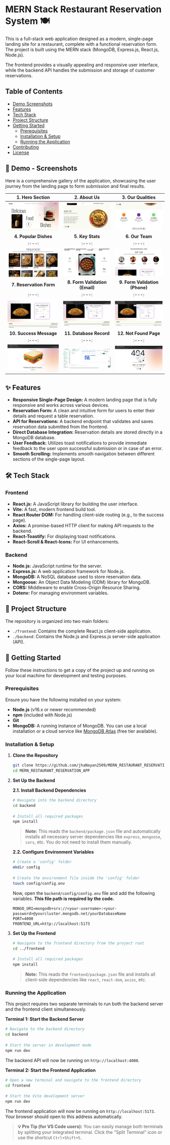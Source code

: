 # MERN Stack Restaurant Reservation System 🍽️

This is a full-stack web application designed as a modern, single-page landing site for a restaurant, complete with a functional reservation form. The project is built using the MERN stack (MongoDB, Express.js, React.js, Node.js).

The frontend provides a visually appealing and responsive user interface, while the backend API handles the submission and storage of customer reservations.

## Table of Contents

-   [Demo Screenshots](#-screenshots)
-   [Features](#-features)
-   [Tech Stack](#-tech-stack)
-   [Project Structure](#-project-structure)
-   [Getting Started](#-getting-started)
    -   [Prerequisites](#prerequisites)
    -   [Installation & Setup](#installation--setup)
    -   [Running the Application](#running-the-application)
-   [Contributing](#-contributing)
-   [License](#-license)

## 📸 Demo - Screenshots

Here is a comprehensive gallery of the application, showcasing the user journey from the landing page to form submission and final results.

| **1. Hero Section** | **2. About Us** | **3. Our Qualities** |
| :---: | :---: | :---: |
| ![Hero Section](./assets/hero.png) | ![About Us Section](./assets/about.png) | ![Our Qualities Section](./assets/qualities.png) |
| **4. Popular Dishes** | **5. Key Stats** | **6. Our Team** |
| :---: | :---: | :---: |
| ![Popular Dishes Section](./assets/dishes.png) | ![Key Stats Section](./assets/stats.png) | ![Our Team Section](./assets/team.png) |
| **7. Reservation Form** | **8. Form Validation (Email)** | **9. Form Validation (Phone)** |
| :---: | :---: | :---: |
| ![Reservation Form](./assets/form.png) | ![Invalid Email Error](./assets/form-error-invalid-email.png) | ![Invalid Phone Error](./assets/form-error-invalid-phone.png) |
| **10. Success Message** | **11. Database Record** | **12. Not Found Page** |
| :---: | :---: | :---: |
| ![Success Message](./assets/success.png) | ![MongoDB Collection](./assets/mongodb-database-collection.png) | ![404 Not Found Page](./assets/not-found-page.png) |

## ✨ Features

*   **Responsive Single-Page Design:** A modern landing page that is fully responsive and works across various devices.
*   **Reservation Form:** A clean and intuitive form for users to enter their details and request a table reservation.
*   **API for Reservations:** A backend endpoint that validates and saves reservation data submitted from the frontend.
*   **Direct Database Integration:** Reservation details are stored directly in a MongoDB database.
*   **User Feedback:** Utilizes toast notifications to provide immediate feedback to the user upon successful submission or in case of an error.
*   **Smooth Scrolling:** Implements smooth navigation between different sections of the single-page layout.

## 🛠️ Tech Stack

### Frontend
-   **React.js:** A JavaScript library for building the user interface.
-   **Vite:** A fast, modern frontend build tool.
-   **React Router DOM:** For handling client-side routing (e.g., to the success page).
-   **Axios:** A promise-based HTTP client for making API requests to the backend.
-   **React-Toastify:** For displaying toast notifications.
-   **React-Scroll & React-Icons:** For UI enhancements.

### Backend
-   **Node.js:** JavaScript runtime for the server.
-   **Express.js:** A web application framework for Node.js.
-   **MongoDB:** A NoSQL database used to store reservation data.
-   **Mongoose:** An Object Data Modeling (ODM) library for MongoDB.
-   **CORS:** Middleware to enable Cross-Origin Resource Sharing.
-   **Dotenv:** For managing environment variables.

## 📁 Project Structure

The repository is organized into two main folders:

-   `./frontend`: Contains the complete React.js client-side application.
-   `./backend`: Contains the Node.js and Express.js server-side application (API).

## 🚀 Getting Started

Follow these instructions to get a copy of the project up and running on your local machine for development and testing purposes.

### Prerequisites

Ensure you have the following installed on your system:
-   **Node.js** (v16.x or newer recommended)
-   **npm** (included with Node.js)
-   **Git**
-   **MongoDB:** A running instance of MongoDB. You can use a local installation or a cloud service like [MongoDB Atlas](https://www.mongodb.com/cloud/atlas/register) (free tier available).

### Installation & Setup

1.  **Clone the Repository**
    ```bash
    git clone https://github.com/jhaNayan2509/MERN_RESTAURANT_RESERVATION_APP.git
    cd MERN_RESTAURANT_RESERVATION_APP
    ```

2.  **Set Up the Backend**

    **2.1. Install Backend Dependencies**
    ```bash
    # Navigate into the backend directory
    cd backend

    # Install all required packages
    npm install
    ```
    > **Note:** This reads the `backend/package.json` file and automatically installs all necessary server dependencies like `express`, `mongoose`, `cors`, etc. You do not need to install them manually.

    **2.2. Configure Environment Variables**
    ```bash
    # Create a 'config' folder
    mkdir config

    # Create the environment file inside the 'config' folder
    touch config/config.env
    ```
    Now, open the `backend/config/config.env` file and add the following variables. **This file path is required by the code.**

    ```env
    MONGO_URI=mongodb+srv://<your-username>:<your-password>@yourcluster.mongodb.net/yourDatabaseName
    PORT=4000
    FRONTEND_URL=http://localhost:5173
    ```

3.  **Set Up the Frontend**
    ```bash
    # Navigate to the frontend directory from the project root
    cd ../frontend

    # Install all required packages
    npm install
    ```
    > **Note:** This reads the `frontend/package.json` file and installs all client-side dependencies like `react`, `react-dom`, `axios`, etc.

### Running the Application

This project requires two separate terminals to run both the backend server and the frontend client simultaneously.

**Terminal 1: Start the Backend Server**
```bash
# Navigate to the backend directory
cd backend

# Start the server in development mode
npm run dev
```
The backend API will now be running on `http://localhost:4000`.

**Terminal 2: Start the Frontend Application**
```bash
# Open a new terminal and navigate to the frontend directory
cd frontend

# Start the Vite development server
npm run dev
```
The frontend application will now be running on `http://localhost:5173`. Your browser should open to this address automatically.

> **💡 Pro Tip (for VS Code users):** You can easily manage both terminals by splitting your integrated terminal. Click the "Split Terminal" icon or use the shortcut `Ctrl+Shift+5`.
